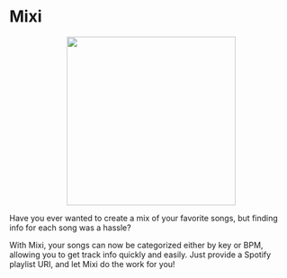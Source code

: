 # Mixi

<p align="center">
    <img src="https://imgur.com/oeknNsh.jpg" width="300">
</p>

Have you ever wanted to create a mix of your favorite songs, but finding info for each song was a hassle? 

With Mixi, your songs can now be categorized either by key or BPM, allowing you to get track info quickly and easily. Just provide a Spotify playlist URI, and let Mixi do the work for you!
